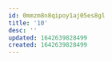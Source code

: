 ```yaml
---
id: 0mmzm8n8qipoy1aj05es8gl
title: '10'
desc: ''
updated: 1642639828499
created: 1642639828499
---
```


